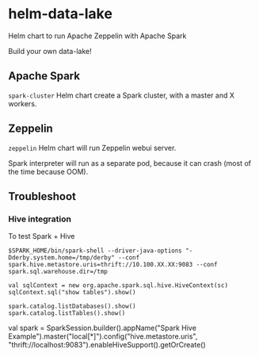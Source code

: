 # helm-data-lake
Helm chart to run Apache Zeppelin with Apache Spark

Build your own data-lake! 

## Apache Spark

``spark-cluster`` Helm chart create a Spark cluster, with a master and X workers.

## Zeppelin

``zeppelin`` Helm chart will run Zeppelin webui server.

Spark interpreter will run as a separate pod, because it can crash (most of the time because OOM).

## Troubleshoot

### Hive integration

To test Spark + Hive

```
$SPARK_HOME/bin/spark-shell --driver-java-options "-Dderby.system.home=/tmp/derby" --conf spark.hive.metastore.uris=thrift://10.100.XX.XX:9083 --conf spark.sql.warehouse.dir=/tmp

val sqlContext = new org.apache.spark.sql.hive.HiveContext(sc)
sqlContext.sql("show tables").show()

spark.catalog.listDatabases().show()
spark.catalog.listTables().show()
```

val spark = SparkSession.builder().appName("Spark Hive Example").master("local[*]").config("hive.metastore.uris", "thrift://localhost:9083").enableHiveSupport().getOrCreate()